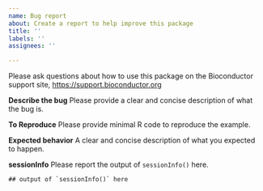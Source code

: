 ```yaml
---
name: Bug report
about: Create a report to help improve this package
title: ''
labels: ''
assignees: ''

---
```


Please ask questions about how to use this package on the Bioconductor
support site, https://support.bioconductor.org

**Describe the bug**
Please provide a clear and concise description of what the bug is.

**To Reproduce**
Please provide minimal R code to reproduce the example.

**Expected behavior**
A clear and concise description of what you expected to happen.

**sessionInfo**
Please report the output of `sessionInfo()` here.

```{r}
## output of `sessionInfo()` here
```
